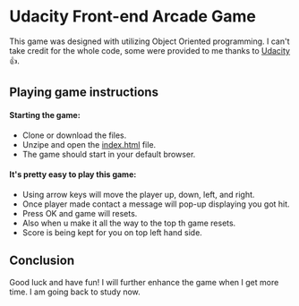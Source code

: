 # Udacity Front-end Arcade Game

This game was designed with utilizing Object Oriented programming. I can't take credit for the whole code, some were provided to me thanks to [Udacity](https://www.udacity.com) :+1:.

## Playing game instructions

#### Starting the game:
* Clone or download the files.
* Unzipe and open the [index.html](index.html) file.
* The game should start in your default browser.

#### It's pretty easy to play this game:
* Using arrow keys will move the player up, down, left, and right.
* Once player made contact a message will pop-up displaying you got hit.
* Press OK and game will resets.
* Also when u make it all the way to the top th game resets.
* Score is being kept for you on top left hand side.


## Conclusion

Good luck and have fun! I will further enhance the game when I get more time.
I am going back to study now.
